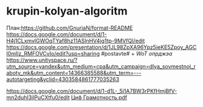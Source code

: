 # krupin-kolyan-algoritm
План:https://github.com/GnuriaN/format-README
https://docs.google.com/document/d/1-H4j1CLxmvlGWOqTYaf8hz11ASlnHV4jq1tp-9MVfQI/edit
https://docs.google.com/presentation/d/1JL98ZpXA96Ypz5ieKE5Zpoy_AGCI0mllz_RMFOVCvIo/edit?usp=sharing
 #postavte# + *WoT* _опрджэа_
https://www.unityspace.ru/?utm_source=yandex&utm_medium=cpa&utm_campaign=dlya_sovmestnoj_raboty_mk&utm_content=14366385588&utm_term=---autotargeting&yclid=4303584861777035263

https://docs.google.com/document/d/1-d1L-_5i1A7BW3rPKfHmjBfV-mn2duhI3ilPuCXtfu0/edit
[Циф Грамотность.pdf](https://github.com/NymhoMeow/krupin-kolyan-algoritm/files/12845193/default.pdf)
